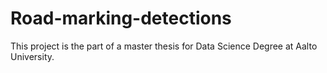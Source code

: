 # Road-marking-detections
This project is the part of a master thesis for Data Science Degree at Aalto University.
